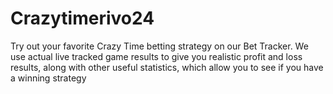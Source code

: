 # Crazytimerivo24
Try out your favorite Crazy Time betting strategy on our Bet Tracker. We use actual live tracked game results to give you realistic profit and loss results, along with other useful statistics, which allow you to see if you have a winning strategy

